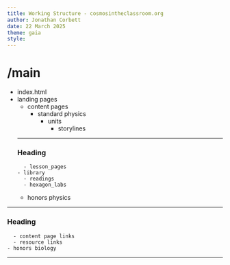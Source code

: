 ```yaml
---
title: Working Structure - cosmosintheclassroom.org
author: Jonathan Corbett
date: 22 March 2025
theme: gaia
style: 
---
```


<!-- header -->
<!-- import header here -->

<!-- sidebar -->
<!-- import sidebar here -->

# /main
<!-- markdownlint-capture -->
- index.html
- landing pages
  - content pages
    - standard physics
      - units
        - storylines
  ---
  ### Heading
        - lesson_pages
      - library
        - readings
        - hexagon_labs
    - honors physics

---
### Heading
      - content page links
      - resource links
    - honors biology 
---

<!-- footer -->
<!-- import footer here -->